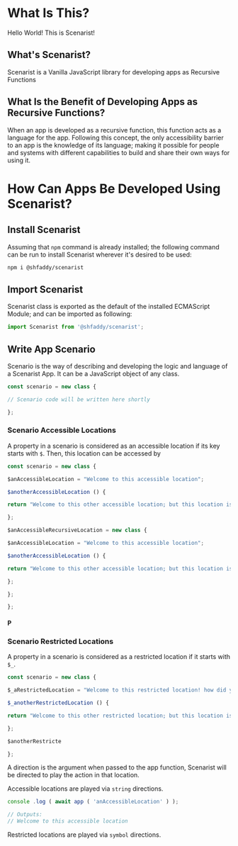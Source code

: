 # What Is This?

Hello World! This is Scenarist!

## What's Scenarist?

Scenarist is a Vanilla JavaScript library for developing apps as Recursive Functions

## What Is the Benefit of Developing Apps as Recursive Functions?

When an app is developed as a recursive function, this function acts as a language for the app.
Following this concept, the only accessibility barrier to an app is the knowledge of its language;
making it possible for people and systems with different capabilities to build and share their own ways for using it.

# How Can Apps Be Developed Using Scenarist?

## Install Scenarist

Assuming that `npm` command is already installed;
the following command can be run to install Scenarist wherever it's desired to be used:

```sh
npm i @shfaddy/scenarist
```

## Import Scenarist

Scenarist class is exported as the default of the installed ECMAScript Module;
and can be imported as following:

```js
import Scenarist from '@shfaddy/scenarist';
```

## Write App Scenario

Scenario is the way of describing and developing the logic and language of a Scenarist App.
It can be a JavaScript object of any class.

```js
const scenario = new class {

// Scenario code will be written here shortly

};
```

### Scenario Accessible Locations

A property in a scenario is considered as an accessible location if its key starts with `$`.
Then, this location can be accessed by

```js
const scenario = new class {

$anAccessibleLocation = "Welcome to this accessible location";

$anotherAccessibleLocation () {

return "Welcome to this other accessible location; but this location is a function so it'll do more shortly!";

};

$anAccessibleRecursiveLocation = new class {

$anAccessibleLocation = "Welcome to this accessible location";

$anotherAccessibleLocation () {

return "Welcome to this other accessible location; but this location is a function so it'll do more shortly!";

};

};

};
```

#### P

### Scenario Restricted Locations

A property in a scenario is considered as a restricted location if it starts with `$_`.

```js
const scenario = new class {

$_aRestrictedLocation = "Welcome to this restricted location! how did you get here?";

$_anotherRestrictedLocation () {

return "Welcome to this other restricted location; but this location is a function so it'll do more shortly! How did you get here?";

};

$anotherRestricte

};
```

A direction is the argument when passed to the app function,
Scenarist will be directed to play the action in that location.

Accessible locations are played via `string` directions.

```js
console .log ( await app ( 'anAccessibleLocation' ) );

// Outputs:
// Welcome to this accessible location
```

Restricted locations are played via `symbol` directions.
